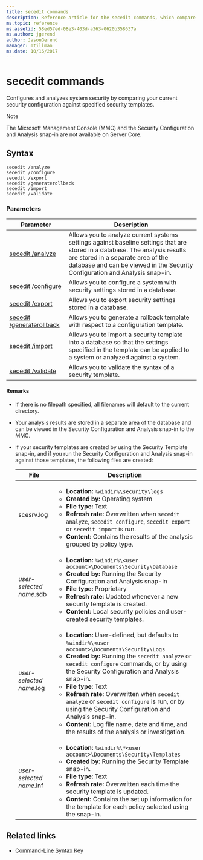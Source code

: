```yaml
---
title: secedit commands
description: Reference article for the secedit commands, which compare your current security configurations against specified security templates.
ms.topic: reference
ms.assetid: 58ed57ed-08e3-403d-a363-0620b358637a
ms.author: jgerend
author: JasonGerend
manager: mtillman
ms.date: 10/16/2017
---
```


# secedit commands

Configures and analyzes system security by comparing your current security configuration against specified security templates.

> [!NOTE]
> The Microsoft Management Console (MMC) and the Security Configuration and Analysis snap-in are not available on Server Core.

## Syntax

```
secedit /analyze
secedit /configure
secedit /export
secedit /generaterollback
secedit /import
secedit /validate
```

### Parameters

| Parameter | Description |
|--|--|
| [secedit /analyze](secedit-analyze.md) | Allows you to analyze current systems settings against baseline settings that are stored in a database.  The analysis results are stored in a separate area of the database and can be viewed in the Security Configuration and Analysis snap-in. |
| [secedit /configure](secedit-configure.md) | Allows you to configure a system with security settings stored in a database. |
| [secedit /export](secedit-export.md) | Allows you to export security settings stored in a database. |
| [secedit /generaterollback](secedit-generaterollback.md) | Allows you to generate a rollback template with respect to a configuration template. |
| [secedit /import](secedit-import.md) | Allows you to import a security template into a database so that the settings specified in the template can be applied to a system or analyzed against a system. |
| [secedit /validate](secedit-validate.md) | Allows you to validate the syntax of a security template. |

#### Remarks

- If there is no filepath specified, all filenames will default to the current directory.

- Your analysis results are stored in a separate area of the database and can be viewed in the Security Configuration and Analysis snap-in to the MMC.

- If your security templates are created by using the Security Template snap-in, and if you run the Security Configuration and Analysis snap-in against those templates, the following files are created:

    | File | Description |
    |--|--|
    | scesrv.log | <ul><li>**Location:** `%windir%\security\logs`</li><li>**Created by:** Operating system</li><li>**File type:** Text</li><li>**Refresh rate:** Overwritten when `secedit analyze`, `secedit configure`, `secedit export` or `secedit import` is run.</li><li>**Content:** Contains the results of the analysis grouped by policy type.</li></ul> |
    | *user-selected name*.sdb | <ul><li>**Location:** `%windir%\<user account>\Documents\Security\Database`</li><li>**Created by:** Running the Security Configuration and Analysis snap-in</li><li>**File type:** Proprietary</li><li>**Refresh rate:** Updated whenever a new security template is created.</li><li>**Content:** Local security policies and user-created security templates.</li></ul> |
    | *user-selected name*.log | <ul><li>**Location:** User-defined, but defaults to `%windir%\<user account>\Documents\Security\Logs`</li><li>**Created by:** Running the `secedit analyze` or `secedit configure` commands, or by using the Security Configuration and Analysis snap-in.</li><li>**File type:** Text</li><li>**Refresh rate:** Overwritten when `secedit analyze` or `secedit configure` is run, or by using the Security Configuration and Analysis snap-in.</li><li>**Content:** Log file name, date and time, and the results of the analysis or investigation.</li></ul> |
    | *user-selected name*.inf | <ul><li>**Location:** `%windir%\*<user account>\Documents\Security\Templates`</li><li>**Created by:** Running the Security Template snap-in.</li><li>**File type:** Text</li><li>**Refresh rate:** Overwritten each time the security template is updated.</li><li>**Content:** Contains the set up information for the template for each policy selected using the snap-in.</li></ul> |

## Related links

- [Command-Line Syntax Key](command-line-syntax-key.md)
